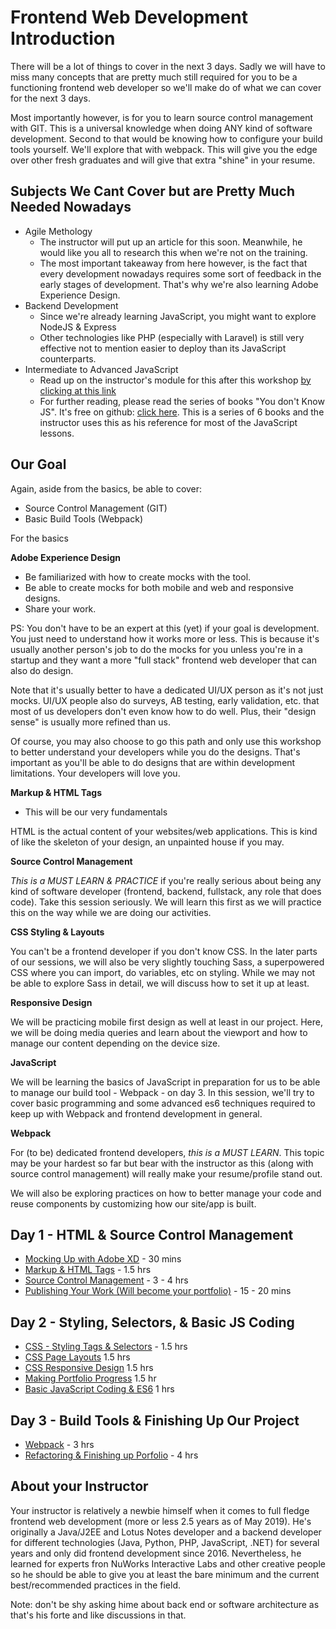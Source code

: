 # Frontend Web Development Introduction

There will be a lot of things to cover in the next 3 days. Sadly we will have to miss many concepts that are pretty much still required for you to be a functioning frontend web developer so we'll make do of what we can cover for the next 3 days.

Most importantly however, is for you to learn source control management with GIT. This is a universal knowledge when doing ANY kind of software development. Second to that would be knowing how to configure your build tools yourself. We'll explore that with webpack. This will give you the edge over other fresh graduates and will give that extra "shine" in your resume.

## Subjects We Cant Cover but are Pretty Much Needed Nowadays
- Agile Methology
  - The instructor will put up an article for this soon. Meanwhile, he would like you all to research this when we're not on the training.
  - The most important takeaway from here however, is the fact that every development nowadays requires some sort of feedback in the early stages of development. That's why we're also learning Adobe Experience Design.
- Backend Development
  - Since we're already learning JavaScript, you might want to explore NodeJS & Express
  - Other technologies like PHP (especially with Laravel) is still very effective not to mention easier to deploy than its JavaScript counterparts.
- Intermediate to Advanced JavaScript
  - Read up on the instructor's module for this after this workshop [by clicking at this link](https://github.com/ervinne13/gg-mern-workshop/blob/master/modules/js-basics/index.md)
  - For further reading, please read the series of books "You don't Know JS". It's free on github: [click here](https://github.com/getify/You-Dont-Know-JS). This is a series of 6 books and the instructor uses this as his reference for most of the JavaScript lessons.

## Our Goal

Again, aside from the basics, be able to cover:
- Source Control Management (GIT)
- Basic Build Tools (Webpack)

For the basics

__Adobe Experience Design__
  - Be familiarized with how to create mocks with the tool.
  - Be able to create mocks for both mobile and web and responsive designs.
  - Share your work.

PS: You don't have to be an expert at this (yet) if your goal is development. You just need to understand how it works more or less. This is because it's usually another person's job to do the mocks for you unless you're in a startup and they want a more "full stack" frontend web developer that can also do design.

Note that it's usually better to have a dedicated UI/UX person as it's not just mocks. UI/UX people also do surveys, AB testing, early validation, etc. that most of us developers don't even know how to do well. Plus, their "design sense" is usually more refined than us.

Of course, you may also choose to go this path and only use this workshop to better understand your developers while you do the designs. That's important as you'll be able to do designs that are within development limitations. Your developers will love you.

__Markup & HTML Tags__
 - This will be our very fundamentals

HTML is the actual content of your websites/web applications. This is kind of like the skeleton of your design, an unpainted house if you may.

__Source Control Management__

*This is a MUST LEARN & PRACTICE* if you're really serious about being any kind of software developer (frontend, backend, fullstack, any role that does code). Take this session seriously. We will learn this first as we will practice this on the way while we are doing our activities.

__CSS Styling & Layouts__

You can't be a frontend developer if you don't know CSS. In the later parts of our sessions, we will also be very slightly touching Sass, a superpowered CSS where you can import, do variables, etc on styling. While we may not be able to explore Sass in detail, we will discuss how to set it up at least.

__Responsive Design__

We will be practicing mobile first design as well at least in our project. Here, we will be doing media queries and learn about the viewport and how to manage our content depending on the device size.

__JavaScript__

We will be learning the basics of JavaScript in preparation for us to be able to manage our build tool - Webpack - on day 3. In this session, we'll try to cover basic programming and some advanced es6 techniques required to keep up with Webpack and frontend development in general.

__Webpack__

For (to be) dedicated frontend developers, *this is a MUST LEARN*. This topic may be your hardest so far but bear with the instructor as this (along with source control management) will really make your resume/profile stand out.

We will also be exploring practices on how to better manage your code and reuse components by customizing how our site/app is built.

## Day 1 - HTML & Source Control Management

- [Mocking Up with Adobe XD]() - 30 mins
- [Markup & HTML Tags]() - 1.5 hrs
- [Source Control Management]() - 3 - 4 hrs
- [Publishing Your Work (Will become your portfolio)]() - 15 - 20 mins

## Day 2 - Styling, Selectors, & Basic JS Coding
- [CSS - Styling Tags & Selectors]() - 1.5 hrs
- [CSS Page Layouts]() 1.5 hrs
- [CSS Responsive Design]() 1.5 hrs
- [Making Portfolio Progress]() 1.5 hr
- [Basic JavaScript Coding & ES6]() 1 hrs

## Day 3 - Build Tools & Finishing Up Our Project

- [Webpack]() - 3 hrs
- [Refactoring & Finishing up Porfolio]() - 4 hrs

## About your Instructor

Your instructor is relatively a newbie himself when it comes to full fledge frontend web development (more or less 2.5 years as of May 2019). He's originally a Java/J2EE and Lotus Notes developer and a backend developer for different technologies (Java, Python, PHP, JavaScript, .NET) for several years and only did frontend development since 2016. Nevertheless, he learned for experts fron NuWorks Interactive Labs and other creative people so he should be able to give you at least the bare minimum and the current best/recommended practices in the field.

Note: don't be shy asking hime about back end or software architecture as that's his forte and like discussions in that.